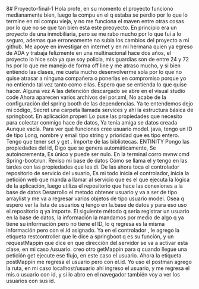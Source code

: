 8# Proyecto-final-1
Hola profe, en su momento el proyecto funciono medianamente bien, luego la compu en el q estaba se perdio por lo que lo termine en mi compu vieja, y no me funciona el maven entre otras cosas por lo que no se que tan bien esta este preoyecto.
En principio era un proyecto de una inmobiliaria, pero se me rabo mucho por lo que fui a lo seguro, ademas que erroneamente no subia los cambios del proyecto a mi github.
Me apoye en investigar en internet y en mi hermana quien ya egreso de ADA y trabaja felizmente en una multinacional hace dos años, el proyecto lo hice sola 
ya que soy policia, mis guardias son de entre 24 y 72 hs por lo que me manejo de forma off line y me atraso mucho, y si bien entiendo las clases, me cueta mucho
desenvolverme sola por lo que no quise atrasar a ninguna compañera o ponerlas en compromiso porque yo no entiendo tal vez tanto como ellas.
Espero que se entienda lo que quise hacer.
Alguna vez  A las detención descargado se abre en el visual studio code
 Ahora aparecen varios archivos del por.xml, No acabe de la configuración del spring booth de las dependencias.
 Ya te entendemos dejo mi código,
 Secret una carpeta llamada services y ahí la estructura básica de springboot.
 En aplicación.properi  Lo puse las propiedades que necesito para colectar conmigo hace de datos,
 Ya tenía amiga se datos creada  Aunque vacía.
 Para ver qué funciones cree usuario model. java, tengo un ID de tipo Long, nombre y email tipo string y prioridad que es tipo entero.
Tengo que tener set y get .
 Importe de las bibliotecas.
ENTINITY
 Pongo las propiedades del id, Digo que se genera automáticamente, Se autoincrementa,  Es único y puede ser  nulo.
 En la terminal corro mvnw.cmd Spring-boot:run.
 Reviso mi base de datos Cómo se llama el y tengo en las tardes con las propiedades que les di.
 De las ahora toca el controlador repositorio de servicio del usuario,
 Es mi todo inicia el controlador, inicia la petición web que manda a llamar al servicio que es el que ejecuta la lógica de la aplicación, luego utiliza el repositorio que hace las conexiones a la base de datos
Desarrollo el metodo obtener usuario y va a ser de tipo arraylist y me va a regresar varios objetos de tipo usuario model. Osea q espero ver la lista de usuarios q tengo en la.base de datos y para eso uso el.repositorio q ya importe.
El siguiente método q sería registrar un usuario en la base de datos, la información la mandamos por medio de algo q ya tiene su información pero no tiene el ID, lo q regresa es la misma información  pero con el.id asignado.
Ya en el controlador , le agrego la etiqueta restcontroller que le dice a springboot  q es su función, y un requestMappin que dice en que dirección del.servidor se va a activar esta clase, en mi caso /usuario. creo otro getMappin 
para q cuando llegue una petición get ejecute ese flujo, en este caso el usuario.
Ahora la etiqueta postMappin me regresa el usuario pero con el.id.
Yo uso el postman agrego la ruta, en mi caso localhost/usuario ahí ingreso el usuario, y me regresa el mis.o usuario con id, y si lo abro en el navegador también voy a ver los usuarios con sus id.
